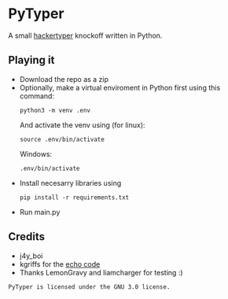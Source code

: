 # PyTyper
A small [hackertyper](https://hackertyper.net/) knockoff written in Python.

## Playing it
- Download the repo as a zip  
- Optionally, make a virtual enviroment in Python first using this command:
  ```
  python3 -m venv .env
  ```
  And activate the venv using (for linux):
  ```
  source .env/bin/activate
  ```
  Windows:
  ```
  .env/bin/activate
  ```  
- Install necesarry libraries using
  ```
  pip install -r requirements.txt
  ```
- Run main.py 

## Credits
- j4y_boi
- kgriffs for the [echo code](https://gist.github.com/kgriffs/5726314)
- Thanks LemonGravy and liamcharger for testing :)

```
PyTyper is licensed under the GNU 3.0 license.
```
